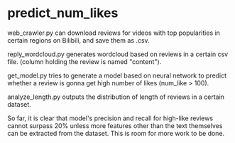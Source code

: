 # predict_num_likes
web_crawler.py can download reviews for videos with top popularities in certain regions on Bilibili, and save them as .csv.

reply_wordcloud.py generates wordcloud based on reviews in a certain csv file. (column holding the review is named "content").

get_model.py tries to generate a model based on neural network to predict whether a review is gonna get high number of likes (num_like > 100).

analyze_length.py outputs the distribution of length of reviews in a certain dataset.

So far, it is clear that model's precision and recall for high-like reviews cannot surpass 20% unless more features other than the text themselves can be extracted from the dataset. This is room for more work to be done.

